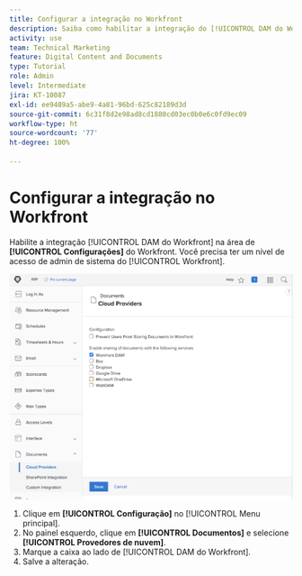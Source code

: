 ```yaml
---
title: Configurar a integração no Workfront
description: Saiba como habilitar a integração do [!UICONTROL DAM do Workfront] no nível de acesso de admin de sistema.
activity: use
team: Technical Marketing
feature: Digital Content and Documents
type: Tutorial
role: Admin
level: Intermediate
jira: KT-10087
exl-id: ee9489a5-abe9-4a81-96bd-625c82189d3d
source-git-commit: 6c31f8d2e98ad8cd1880cd03ec0b0e6c0fd9ec09
workflow-type: ht
source-wordcount: '77'
ht-degree: 100%

---
```


# Configurar a integração no Workfront

Habilite a integração [!UICONTROL DAM do Workfront] na área de **[!UICONTROL Configurações]** do Workfront. Você precisa ter um nível de acesso de admin de sistema do [!UICONTROL Workfront].

![Uma captura de tela da página de configuração dos [!UICONTROL Provedores de nuvem]](assets/01-configure-the-integration-in-workfront.png)

1. Clique em **[!UICONTROL Configuração]** no [!UICONTROL Menu principal].
1. No painel esquerdo, clique em **[!UICONTROL Documentos]** e selecione **[!UICONTROL Provedores de nuvem]**.
1. Marque a caixa ao lado de [!UICONTROL DAM do Workfront].
1. Salve a alteração.

<!--
Learn more graphic and documentation article link, below
* Enabling Workfront DAM
 -->
